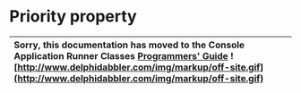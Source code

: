 <a href='Hidden comment: 
$Rev$
$Date$
'></a>

# Priority property #

| Sorry, this documentation has moved to the Console Application Runner Classes **[Programmers' Guide](http://wiki.delphidabbler.com/index.php/Docs/TPJCustomConsoleAppPriority)** ![http://www.delphidabbler.com/img/markup/off-site.gif](http://www.delphidabbler.com/img/markup/off-site.gif) |
|:-----------------------------------------------------------------------------------------------------------------------------------------------------------------------------------------------------------------------------------------------------------------------------------------------|